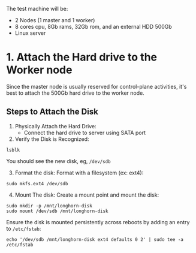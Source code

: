 
The test machine will be:
+ 2 Nodes (1 master and 1 worker)
+ 8 cores cpu, 8Gb rams, 32Gb rom, and an external HDD 500Gb
+ Linux server
# 1. Attach the Hard drive to the Worker node

Since the master node is usually reserved for control-plane activities, it's best to attach the 500Gb hard drive to the worker node.

## Steps to Attach the Disk

1. Physically Attach the Hard Drive:
	+ Connect the hard drive to server using SATA port
2. Verify the Disk is Recognized: 

```shell
lsblk
```

You should see the new disk, eg, `/dev/sdb`

3. Format the disk: Format with a filesystem (ex: ext4):

```shell
sudo mkfs.ext4 /dev/sdb
```

4. Mount The disk: Create a mount point and mount the disk:

```shell
sudo mkdir -p /mnt/longhorn-disk 
sudo mount /dev/sdb /mnt/longhorn-disk
```

Ensure the disk is mounted persistently across reboots by adding an entry to `/etc/fstab`:

```shell
echo '/dev/sdb /mnt/longhorn-disk ext4 defaults 0 2' | sudo tee -a /etc/fstab
```

